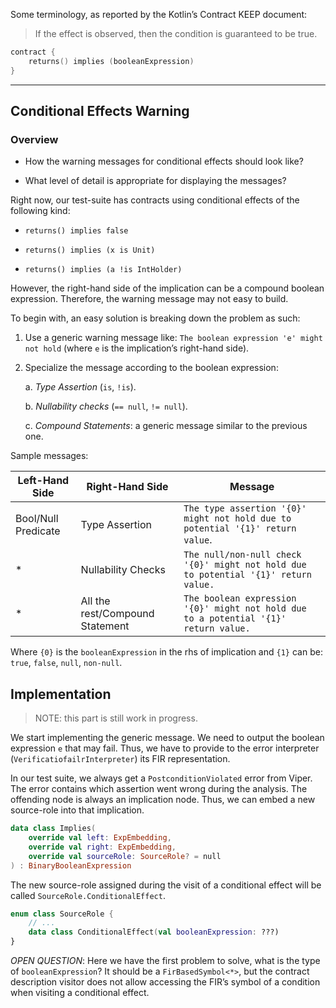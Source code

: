 Some terminology, as reported by the Kotlin’s Contract KEEP document:

> If the effect is observed, then the condition is guaranteed to be true.

```kotlin
contract {
    returns() implies (booleanExpression)
}
```

---

## Conditional Effects Warning

### Overview

* How the warning messages for conditional effects should look like?

* What level of detail is appropriate for displaying the messages?

Right now, our test-suite has contracts using conditional effects of the following kind:

* `returns() implies false`

* `returns() implies (x is Unit)`

* `returns() implies (a !is IntHolder)`

However, the right-hand side of the implication can be a compound boolean expression. Therefore, the warning message
may not easy to build.

To begin with, an easy solution is breaking down the problem as such:

1. Use a generic warning message like: `The boolean expression 'e' might not hold` (where `e` is the implication’s
    right-hand side).

2. Specialize the message according to the boolean expression:
    
    a. *Type Assertion* (`is`, `!is`).

    b. *Nullability checks* (`== null`, `!= null`).

    c. *Compound Statements*: a generic message similar to the previous one.


Sample messages:

| Left-Hand Side      | Right-Hand Side                 | Message                                                                             |
| ------------------- | ------------------------------- | ----------------------------------------------------------------------------------- |
| Bool/Null Predicate | Type Assertion                  | `The type assertion '{0}' might not hold due to potential '{1}' return value`.      |
| *                   | Nullability Checks              | `The null/non-null check '{0}' might not hold due to potential '{1}' return value.` |
| *                   | All the rest/Compound Statement | `The boolean expression '{0}' might not hold due to a potential '{1}' return value.`  |

Where `{0}` is the `booleanExpression` in the rhs of implication and `{1}` can be: `true`, `false`, `null`, `non-null`.

## Implementation

> NOTE: this part is still work in progress.

We start implementing the generic message. We need to output the boolean expression `e` that may fail. Thus, we have to 
provide to the error interpreter (`VerificatiofailrInterpreter`) its FIR representation.

In our test suite, we always get a `PostconditionViolated` error from Viper. The error contains which assertion went
wrong during the analysis. The offending node is always an implication node. Thus, we can embed a new source-role
into that implication.

```kotlin
data class Implies(
    override val left: ExpEmbedding,
    override val right: ExpEmbedding,
    override val sourceRole: SourceRole? = null
) : BinaryBooleanExpression
```

The new source-role assigned during the visit of a conditional effect will be called `SourceRole.ConditionalEffect`.

```kotlin
enum class SourceRole {
    // ...
    data class ConditionalEffect(val booleanExpression: ???)
}
```

*OPEN QUESTION*:
Here we have the first problem to solve, what is the type of `booleanExpression`? It should be a `FirBasedSymbol<*>`,
but the contract description visitor does not allow accessing the FIR’s symbol of a condition when visiting a 
conditional effect.

